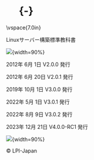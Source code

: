
# 　 {-}

\vspace{7.0in}


Linuxサーバー構築標準教科書

![](image/bar.png){width=90%}

2012年  6月  1日 V2.0.0 発行

2012年  6月 20日 V2.0.1 発行

2019年 10月  1日 V3.0.0 発行

2022年  5月  1日 V3.0.1 発行

2022年  8月  9日 V3.0.2 発行

2023年 12月 21日 V4.0.0-RC1 発行

![](image/bar.png){width=90%}

&copy; LPI-Japan
